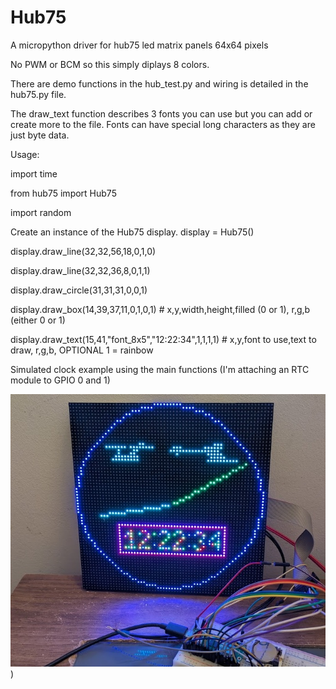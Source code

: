 # Hub75
A micropython driver for hub75 led matrix panels 64x64 pixels

No PWM or BCM so this simply diplays 8 colors.

There are demo functions in the hub_test.py and wiring is detailed in the hub75.py file.

The draw_text function describes 3 fonts you can use but you can add or create more to the file. Fonts can have special long characters as they are just byte data.

Usage:


import time

from hub75 import Hub75

import random

Create an instance of the Hub75 display.
display = Hub75()

display.draw_line(32,32,56,18,0,1,0)

display.draw_line(32,32,36,8,0,1,1)


display.draw_circle(31,31,31,0,0,1)

display.draw_box(14,39,37,11,0,1,0,1) # x,y,width,height,filled (0 or 1), r,g,b (either 0 or 1)

display.draw_text(15,41,"font_8x5","12:22:34",1,1,1,1) # x,y,font to use,text to draw, r,g,b, OPTIONAL 1 = rainbow

Simulated clock example using the main functions (I'm attaching an RTC module to GPIO 0 and 1)

![Don't Judge Me](https://github.com/andycrook/Hub75/blob/main/hub75_image.jpg?raw=true))
